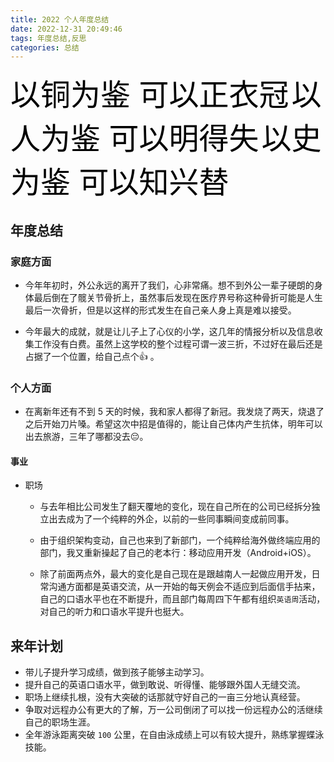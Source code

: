```yaml
---
title: 2022 个人年度总结
date: 2022-12-31 20:49:46
tags: 年度总结,反思
categories: 总结
---
```


<font size=32 color=Black>以铜为鉴 可以正衣冠</font>
<font size=32 color=Black>以人为鉴 可以明得失</font>
<font size=32 color=Black>以史为鉴 可以知兴替</font>


## 年度总结

### 家庭方面
- 今年年初时，外公永远的离开了我们，心非常痛。想不到外公一辈子硬朗的身体最后倒在了髋关节骨折上，虽然事后发现在医疗界号称这种骨折可能是人生最后一次骨折，但是以这样的形式发生在自己亲人身上真是难以接受。

- 今年最大的成就，就是让儿子上了心仪的小学，这几年的情报分析以及信息收集工作没有白费。虽然上这学校的整个过程可谓一波三折，不过好在最后还是占据了一个位置，给自己点个👍 。

### 个人方面
- 在离新年还有不到 5 天的时候，我和家人都得了新冠。我发烧了两天，烧退了之后开始刀片嗓。希望这次中招是值得的，能让自己体内产生抗体，明年可以出去旅游，三年了哪都没去😔。

#### 事业
-	职场
	-   与去年相比公司发生了翻天覆地的变化，现在自己所在的公司已经拆分独立出去成为了一个纯粹的外企，以前的一些同事瞬间变成前同事。

	-   由于组织架构变动，自己也来到了新部门，一个纯粹给海外做终端应用的部门，我又重新操起了自己的老本行：移动应用开发（Android+iOS）。
	
	-   除了前面两点外，最大的变化是自己现在是跟越南人一起做应用开发，日常沟通方面都是英语交流，从一开始的每天例会不适应到后面信手拈来，自己的口语水平也在不断提升，而且部门每周四下午都有组织`英语周`活动，对自己的听力和口语水平提升也挺大。

## 来年计划
- 带儿子提升学习成绩，做到孩子能够主动学习。
- 提升自己的英语口语水平，做到敢说、听得懂、能够跟外国人无缝交流。
- 职场上继续扎根，没有大突破的话那就守好自己的一亩三分地认真经营。
- 争取对远程办公有更大的了解，万一公司倒闭了可以找一份远程办公的活继续自己的职场生涯。
- 全年游泳距离突破 `100` 公里，在自由泳成绩上可以有较大提升，熟练掌握蝶泳技能。

